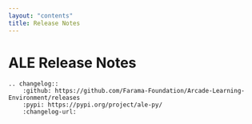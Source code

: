 ```yaml
---
layout: "contents"
title: Release Notes
---
```


# ALE Release Notes

```{eval-rst}
.. changelog::
    :github: https://github.com/Farama-Foundation/Arcade-Learning-Environment/releases
    :pypi: https://pypi.org/project/ale-py/
    :changelog-url:
```
